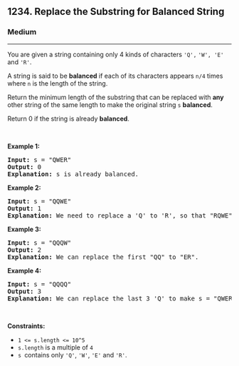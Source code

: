 <h2>1234. Replace the Substring for Balanced String</h2><h3>Medium</h3><hr><div><p>You are given a string containing only 4&nbsp;kinds of characters <code>'Q',</code> <code>'W', 'E'</code> and&nbsp;<code>'R'</code>.</p>

<p>A string is said to be&nbsp;<strong>balanced</strong><em>&nbsp;</em>if each of its characters appears&nbsp;<code>n/4</code> times where <code>n</code> is the length of the string.</p>

<p>Return the minimum length of the substring that can be replaced with <strong>any</strong> other string of the same length to make the original string <code>s</code>&nbsp;<strong>balanced</strong>.</p>

<p>Return 0 if the string is already <strong>balanced</strong>.</p>

<p>&nbsp;</p>
<p><strong>Example 1:</strong></p>

<pre><strong>Input:</strong> s = "QWER"
<strong>Output:</strong> 0
<strong>Explanation: </strong>s is already balanced.</pre>

<p><strong>Example 2:</strong></p>

<pre><strong>Input:</strong> s = "QQWE"
<strong>Output:</strong> 1
<strong>Explanation: </strong>We need to replace a 'Q' to 'R', so that "RQWE" (or "QRWE") is balanced.
</pre>

<p><strong>Example 3:</strong></p>

<pre><strong>Input:</strong> s = "QQQW"
<strong>Output:</strong> 2
<strong>Explanation: </strong>We can replace the first "QQ" to "ER". 
</pre>

<p><strong>Example 4:</strong></p>

<pre><strong>Input:</strong> s = "QQQQ"
<strong>Output:</strong> 3
<strong>Explanation: </strong>We can replace the last 3 'Q' to make s = "QWER".
</pre>

<p>&nbsp;</p>
<p><strong>Constraints:</strong></p>

<ul>
	<li><code>1 &lt;= s.length &lt;= 10^5</code></li>
	<li><code>s.length</code> is a multiple of <code>4</code></li>
	<li><code>s&nbsp;</code>contains only <code>'Q'</code>, <code>'W'</code>, <code>'E'</code> and&nbsp;<code>'R'</code>.</li>
</ul>
</div>